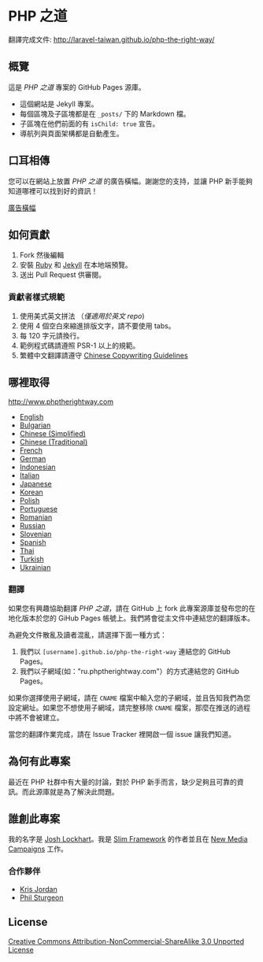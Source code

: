 # PHP 之道

翻譯完成文件: http://laravel-taiwan.github.io/php-the-right-way/

## 概覽

這是 _PHP 之道_ 專案的 GitHub Pages 源庫。

* 這個網站是 Jekyll 專案。
* 每個區塊及子區塊都是在 `_posts/` 下的 Markdown 檔。
* 子區塊在他們前面的有 `isChild: true` 宣告。
* 導航列與頁面架構都是自動產生。

## 口耳相傳

您可以在網站上放置 _PHP 之道_ 的廣告橫幅。謝謝您的支持，並讓 PHP 新手能夠知道哪裡可以找到好的資訊！

[廣告橫幅](http://laravel-taiwan.github.io/php-the-right-way/banners.html)

## 如何貢獻

1. Fork 然後編輯
2. 安裝 [Ruby](https://rvm.io/rvm/install/) 和 [Jekyll](https://github.com/mojombo/jekyll/) 在本地端預覽。
3. 送出 Pull Request 供審閱。

### 貢獻者樣式規範

1. 使用美式英文拼法 （*僅適用於英文 repo*)
2. 使用 4 個空白來縮進排版文字，請不要使用 tabs。
3. 每 120 字元請換行。
4. 範例程式碼請遵照 PSR-1 以上的規範。
5. 繁體中文翻譯請遵守 [Chinese Copywriting Guidelines](https://github.com/sparanoid/chinese-copywriting-guidelines)

## 哪裡取得

<http://www.phptherightway.com>

* [English](http://www.phptherightway.com)
* [Bulgarian](http://bg.phptherightway.com)
* [Chinese (Simplified)](http://wulijun.github.com/php-the-right-way)
* [Chinese (Traditional)](http://laravel-taiwan.github.io/php-the-right-way/)
* [French](http://eilgin.github.io/php-the-right-way/)
* [German](http://rwetzlmayr.github.io/php-the-right-way)
* [Indonesian](http://id.phptherightway.com)
* [Italian](http://it.phptherightway.com)
* [Japanese](http://ja.phptherightway.com)
* [Korean](http://wafe.github.io/php-the-right-way)
* [Polish](http://pl.phptherightway.com)
* [Portuguese](http://br.phptherightway.com)
* [Romanian](https://bgui.github.io/php-the-right-way/)
* [Russian](http://getjump.github.io/ru-php-the-right-way)
* [Slovenian](http://sl.phptherightway.com)
* [Spanish](http://phpdevenezuela.github.io/php-the-right-way)
* [Thai](https://apzentral.github.io/php-the-right-way/)
* [Turkish](http://hkulekci.github.io/php-the-right-way/)
* [Ukrainian](http://iflista.github.com/php-the-right-way)

### 翻譯

如果您有興趣協助翻譯 _PHP 之道_，請在 GitHub 上 fork 此專案源庫並發布您的在地化版本於您的 GiHub Pages 帳號上。我們將會從主文件中連結您的翻譯版本。

為避免文件散亂及讀者混亂，請選擇下面一種方式：

1. 我們以 `[username].github.io/php-the-right-way` 連結您的 GitHub Pages。
2. 我們以子網域(如："ru.phptherightway.com"）的方式連結您的 GitHub Pages。

如果你選擇使用子網域，請在 `CNAME` 檔案中輸入您的子網域，並且告知我們為您設定網址。如果您不想使用子網域，請完整移除 `CNAME` 檔案，那麼在推送的過程中將不會被建立。

當您的翻譯作業完成，請在 Issue Tracker 裡開啟一個 issue 讓我們知道。

## 為何有此專案

最近在 PHP 社群中有大量的討論，對於 PHP 新手而言，缺少足夠且可靠的資訊。而此源庫就是為了解決此問題。

## 誰創此專案

我的名字是 [Josh Lockhart](http://twitter.com/codeguy)。我是 [Slim Framework](http://www.slimframework.com/) 的作者並且在 [New Media Campaigns](http://www.newmediacampaigns.com/) 工作。

### 合作夥伴

* [Kris Jordan](http://krisjordan.com/)
* [Phil Sturgeon](http://philsturgeon.co.uk/)

## License

[Creative Commons Attribution-NonCommercial-ShareAlike 3.0 Unported License](http://creativecommons.org/licenses/by-nc-sa/3.0/)
